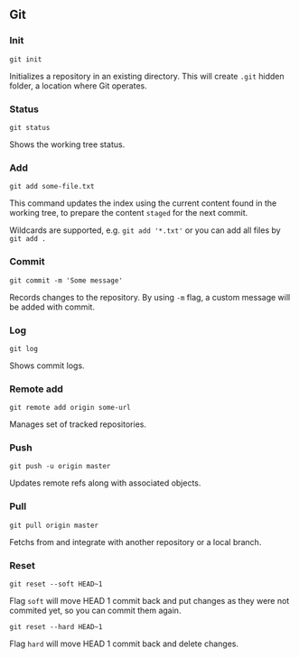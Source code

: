 ## Git

<!---
    // TODO: table of contents

    https://try.github.io/levels/1/challenges/10
-->

### Init

```
git init
```

Initializes a repository in an existing directory. This will create `.git` hidden folder, a location where Git operates.

### Status

```
git status
```

Shows the working tree status.

### Add

```
git add some-file.txt
```

This command updates the index using the current content found in the working tree, to prepare the content `staged` for the next commit.

Wildcards are supported, e.g. `git add '*.txt'` or you can add all files by `git add .`

### Commit

```
git commit -m 'Some message'
```

Records changes to the repository. By using `-m` flag, a custom message will be added with commit.

### Log

```
git log
```

Shows commit logs.

### Remote add

```
git remote add origin some-url
```

Manages set of tracked repositories.

### Push

```
git push -u origin master
```

Updates remote refs along with associated objects.

### Pull

```
git pull origin master
```

Fetchs from and integrate with another repository or a local branch.

### Reset

```
git reset --soft HEAD~1
```

Flag `soft` will move HEAD 1 commit back and put changes as they were not commited yet, so you can commit them again.

```
git reset --hard HEAD~1
```

Flag `hard` will move HEAD 1 commit back and delete changes.

